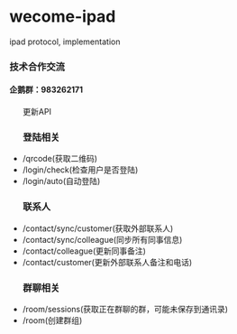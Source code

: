 # wecome-ipad
ipad protocol, implementation
<h3>技术合作交流</h3>
<h4>企鹅群：983262171</h4>

<ul>更新API
   <h3>登陆相关</h3>
   <li>/qrcode(获取二维码)</li>
   <li>/login/check(检查用户是否登陆)</li>
   <li>/login/auto(自动登陆)</li>
   <h3>联系人</h3>
   <li>/contact/sync/customer(获取外部联系人)</li>
   <li>/contact/sync/colleague(同步所有同事信息)</li>
   <li>/contact/colleague(更新同事备注)</li>
   <li>/contact/customer(更新外部联系人备注和电话)</li>
   <h3>群聊相关</h3>
   <li>/room/sessions(获取正在群聊的群，可能未保存到通讯录)</li>
   <li>/room(创建群组)</li>
</ul>
